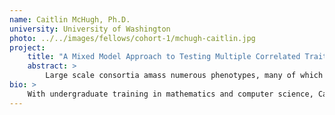 ```yaml
---
name: Caitlin McHugh, Ph.D.
university: University of Washington
photo: ../../images/fellows/cohort-1/mchugh-caitlin.jpg
project:
    title: "A Mixed Model Approach to Testing Multiple Correlated Traits in Large Samples: An Application to the TOPMed Hematology Phenotypes"
    abstract: >
        Large scale consortia amass numerous phenotypes, many of which are correlated. Compared to testing phenotypes independently, testing correlated phenotypes for association simultaneously yields higher power and the ability to identify pleiotropy. Additionally, genetic studies with numerous participants contain population structure and relatedness. Thus, we need efficient models to test multiple, correlated phenotypes while accurately modeling sample structure. I propose to implement the multivariate mixed model in the GENESIS software and create a Seven Bridges workflow for BioData Catalyst. I will display its utility by applying it to two platelet, seven red blood cell and six white blood cell TOPMed traits.
bio: >
    With undergraduate training in mathematics and computer science, Caitlin McHugh found her passion in biostatistics where mathematics and statistics are driven by questions whose answers might impact our world someday. McHugh’s PhD focused on developing statistical methods for disease association testing among samples with structure such as familial relatedness or population structure, valid for the autosomes and the X chromosome. Residing in NYC, she is currently a research scientist at the Genetic Analysis Center in the Biostatistics Department at the University of Washington, working on methods for large-scale population-based studies such as TOPMed. In her spare time, she loves to knit.
---
```

